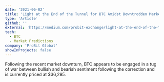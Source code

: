 ```yaml
---
date: '2021-06-02'
title: 'Light at the End of the Tunnel for BTC Amidst Downtrodden Market'
type: 'Article'
github: ''
external: 'https://medium.com/probit-exchange/light-at-the-end-of-the-tunnel-for-btc-amidst-downtrodden-market-63510de0ddf6'
tech:
  - BTC
  - Market Predictions
company: 'ProBit Global'
showInProjects: false
---
```


Following the recent market downturn, BTC appears to be engaged in a tug of war between bullish and bearish sentiment following the correction and is currently priced at $36,295.
